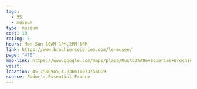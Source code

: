 ```yaml
---
tags:
  - 5S
  - museum
type: museum
cost: 10
rating: 5
hours: Mon-Sun 10AM-1PM,2PM-6PM
link: https://www.brochiersoieries.com/le-musee/
page: "470"
map-link: https://www.google.com/maps/place/Mus%C3%A9e+Soieries+Brochier+%2F+Boutique+du+Grand+H%C3%B4tel-Dieu/@45.759432,4.8363403,19.25z/data=!4m6!3m5!1s0x47f4ebb50845d447:0xa55aa372667cb242!8m2!3d45.759542!4d4.8373033!16s%2Fg%2F11fj486kvy?entry=ttu&g_ep=EgoyMDI0MTAwMi4xIKXMDSoASAFQAw%3D%3D
visit: 
location: 45.7586965,4.836614073754669
source: Fodor's Essential France
---
```

